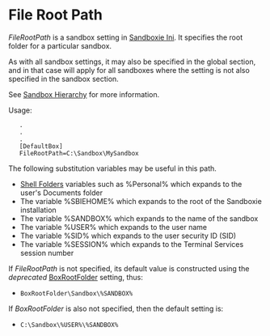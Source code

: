 # File Root Path

_FileRootPath_ is a sandbox setting in [Sandboxie Ini](SandboxieIni.md). It specifies the root folder for a particular sandbox.

As with all sandbox settings, it may also be specified in the global section, and in that case will apply for all sandboxes where the setting is not also specified in the sandbox section.

See [Sandbox Hierarchy](SandboxHierarchy.md) for more information.

Usage:

```
   .
   .
   .
   [DefaultBox]
   FileRootPath=C:\Sandbox\MySandbox
```

The following substitution variables may be useful in this path.

*   [Shell Folders](ShellFolders.md) variables such as %Personal% which expands to the user's Documents folder
*   The variable %SBIEHOME% which expands to the root of the Sandboxie installation
*   The variable %SANDBOX% which expands to the name of the sandbox
*   The variable %USER% which expands to the user name
*   The variable %SID% which expands to the user security ID (SID)
*   The variable %SESSION% which expands to the Terminal Services session number

If _FileRootPath_ is not specified, its default value is constructed using the _deprecated_ [BoxRootFolder](BoxRootFolder.md) setting, thus:

*   `BoxRootFolder\Sandbox\%SANDBOX%`

If _BoxRootFolder_ is also not specified, then the default setting is:

*   `C:\Sandbox\%USER%\%SANDBOX%`
